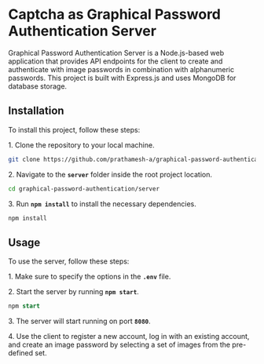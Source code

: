 # Captcha as Graphical Password Authentication Server

Graphical Password Authentication Server is a Node.js-based web application that provides API endpoints for the client to create and authenticate with image passwords in combination with alphanumeric passwords. This project is built with Express.js and uses MongoDB for database storage.

## Installation
To install this project, follow these steps:

<p>1. Clone the repository to your local machine.</p>

```bash
git clone https://github.com/prathamesh-a/graphical-password-authentication.git
```

<p>2. Navigate to the <b><code>server</code></b> folder inside the root project location.</p>

```bash
cd graphical-password-authentication/server
```

<p>3. Run <b><code>npm install</code></b> to install the necessary dependencies.</p>

```bash
npm install
```

## Usage
To use the server, follow these steps:

<p>1. Make sure to specify the options in the <code><b>.env</code></b> file.</p>

<p>2. Start the server by running <b><code>npm start</code></b>.</p>

```sql
npm start
```

<p>3. The server will start running on port <code><b>8080</code></b>.</p>
<p>4. Use the client to register a new account, log in with an existing account, and create an image password by selecting a set of images from the pre-defined set.</p>
